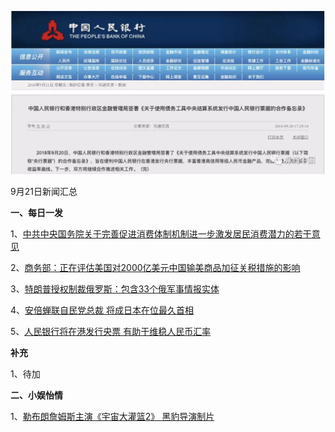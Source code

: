 ![09_01](.\09_21.png)

9月21日新闻汇总

**一、每日一发**

1、[中共中央国务院关于完善促进消费体制机制进一步激发居民消费潜力的若干意见](http://paper.people.com.cn/rmrb/html/2018-09/21/nw.D110000renmrb_20180921_3-01.htm)

2、[商务部：正在评估美国对2000亿美元中国输美商品加征关税措施的影响](http://paper.people.com.cn/rmrb/html/2018-09/21/nw.D110000renmrb_20180921_3-05.htm)

3、[特朗普授权制裁俄罗斯：包含33个俄军事情报实体](https://news.163.com/18/0921/04/DS6UDM7S0001875O.html)

4、[安倍蝉联自民党总裁 将成日本在位最久首相](https://www.zaobao.com.sg/news/world/story20180921-892910)

5、[人民银行将在港发行央票 有助于维稳人民币汇率](http://finance.ifeng.com/a/20180921/16518168_0.shtml)



**补充**

1、待加



**二、小娱怡情**

1、[勒布朗詹姆斯主演《宇宙大灌篮2》 黑豹导演制片](http://movie.67.com/omzx/2018/09/20/930580.html)